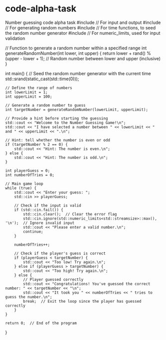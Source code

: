 # code-alpha-task
Number guessing code alpha task 
#include <iostream>  // For input and output
#include <cstdlib>   // For generating random numbers
#include <ctime>     // For time functions, to seed the random number generator
#include <limits>    // For numeric_limits, used for input validation

// Function to generate a random number within a specified range
int generateRandomNumber(int lower, int upper) {
    return lower + rand() % (upper - lower + 1);  // Random number between lower and upper (inclusive)
}

int main() {
    // Seed the random number generator with the current time
    std::srand(static_cast<unsigned>(std::time(0)));

    // Define the range of numbers
    int lowerLimit = 1;
    int upperLimit = 100;
    
    // Generate a random number to guess
    int targetNumber = generateRandomNumber(lowerLimit, upperLimit);

    // Provide a hint before starting the guessing
    std::cout << "Welcome to the Number Guessing Game!\n";
    std::cout << "I have selected a number between " << lowerLimit << " and " << upperLimit << ".\n";

    // Hint: tell whether the number is even or odd
    if (targetNumber % 2 == 0) {
        std::cout << "Hint: The number is even.\n";
    } else {
        std::cout << "Hint: The number is odd.\n";
    }

    int playerGuess = 0;
    int numberOfTries = 0;

    // Main game loop
    while (true) {
        std::cout << "Enter your guess: ";
        std::cin >> playerGuess;

        // Check if the input is valid
        if (std::cin.fail()) {
            std::cin.clear();  // Clear the error flag
            std::cin.ignore(std::numeric_limits<std::streamsize>::max(), '\n');  // Ignore invalid input
            std::cout << "Please enter a valid number.\n";
            continue;
        }

        numberOfTries++;

        // Check if the player's guess is correct
        if (playerGuess < targetNumber) {
            std::cout << "Too low! Try again.\n";
        } else if (playerGuess > targetNumber) {
            std::cout << "Too high! Try again.\n";
        } else {
            // Player guessed correctly
            std::cout << "Congratulations! You've guessed the correct number: " << targetNumber << "\n";
            std::cout << "It took you " << numberOfTries << " tries to guess the number.\n";
            break;  // Exit the loop since the player has guessed correctly
        }
    }

    return 0;  // End of the program
}

